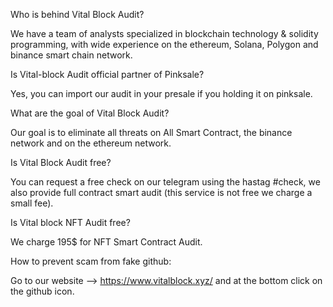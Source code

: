Who is behind Vital Block Audit?

We have a team of analysts specialized in blockchain technology & solidity programming, with wide experience on the ethereum, Solana, Polygon and binance smart chain network.

Is Vital-block Audit official partner of Pinksale?

Yes, you can import our audit in your presale if you holding it on pinksale.

What are the goal of Vital Block Audit?

Our goal is to eliminate all threats on All Smart Contract, the binance network and on the ethereum network.

Is Vital Block Audit free?

You can request a free check on our telegram using the hastag #check, we also provide full contract smart audit (this service is not free we charge a small fee).

Is Vital block NFT Audit free?

We charge 195$ for NFT Smart Contract Audit.

How to prevent scam from fake github:

Go to our website --> https://www.vitalblock.xyz/ and at the bottom click on the github icon.

